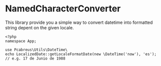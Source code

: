 NamedCharacterConverter
=======================

This library provide you a simple way to convert datetime into formatted string depent on the given locale.

    <?php
    namespace App;

    use Pcabreus\Utils\DateTime\
    echo LocalizedDate::getLocaleFormatDate(new \DateTime('now'), 'es'); // e.g. 17 de Junio de 1988
